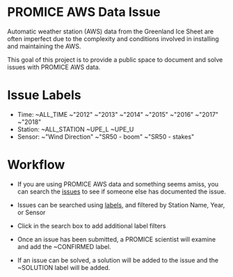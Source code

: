 # PROMICE AWS Data Issue

Automatic weather station (AWS) data from the Greenland Ice Sheet are often imperfect due to the complexity and conditions involved in installing and maintaining the AWS.

This goal of this project is to provide a public space to document and solve issues with PROMICE AWS data.

# Issue Labels

+ Time: ~ALL_TIME ~"2012" ~"2013" ~"2014" ~"2015" ~"2016" ~"2017" ~"2018"
+ Station: ~ALL_STATION ~UPE_L ~UPE_U 
+ Sensor: ~"Wind Direction" ~"SR50 - boom" ~"SR50 - stakes"


# Workflow

+  If you are using PROMICE AWS data and something seems amiss, you can search the [issues](https://gitlab.com/mankoff/PROMICE-AWS-data-issues/issues) to see if someone else has documented the issue.
  + Issues can be searched using [labels](https://gitlab.com/mankoff/PROMICE-AWS-data-issues/labels), and filtered by Station Name, Year, or Sensor
  + Click in the search box to add additional label filters
  
+ Once an issue has been submitted, a PROMICE scientist will examine and add the ~CONFIRMED label.

+ If an issue can be solved, a solution will be added to the issue and the ~SOLUTION label will be added.
